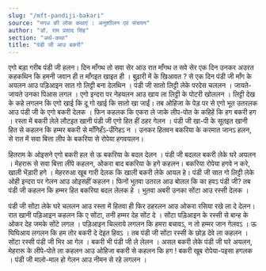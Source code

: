 ```yaml
---
slug: "/mft-pandiji-bakari"
source: "मगध की लोक कथाएं : अनुशाीलन एवं संचयन"
author: "डॉ. राम प्रसाद सिंह"
section: "अर्थ-कथा"
title: "पंडी जी आउ बकरी"
---
```

एगो बड़ा गरीब पंडी जी हलन। दिन माँगथ तो सवा सेर आउ रात माँगथ त सवे सेर  एक दिन उनकर अउरत कहकथिन कि हमनी जवान ही त माँगइत खाइत ही । बुढ़ारी में के खिआवत ? से एक दिन पंडी जी माँग के अयलन आउ पड़िआइन सात गो लिट्टी बना देलथिन । पंडी जी सातो लिट्टी लेके परदेस चललन । जायते-जायते उनका पिआस लगल । एगो इन्दरा पर नेहयलन आउ खाय ला लिट्टी के पोटरी खोललन । लिट्टी देख के कहे लगलन कि एगो खाई कि दू गो खाई कि सातो खा जाईं। तब ओहिजा के पेड़ पर से एगो भूत उतरलक आउ पंडी जी के एगो बकरी देलक । फिन कहलक कि एकरा ले जाके लीप-पोत के कहिहें कि हग बकरी हग । रस्ता में बकरी लेले लौटइत खानी पंडी जी एगो हित हीं ठहर गेलन । पंडी जी खा-पी के सूतइत खानी हित से कहलन कि हम्मर बकरी से माँगिहँऽ-उँगिहऽ न । उनकर हितवन बकरिया के करमात जानऽ हलन, से रात में सवा बित्ता लीप के बकरिया से रोपेया हगवयलन।
 
हितराम के ओइसने एगो बकरी हल से ऊ बकरिया के बदल देलन । पंडी जी बदलल बकरी लेके घरे अयलन । मेहरारू से सवा बित्ता लीपे कहलन, ओकरा बाद बकरिया के हगे कहलन। बकरिया रोपेया हगवे न करे, खाली भेंड़ारी हगे । मेहररुआ खूब गारी देलक कि खाली बकरी लेके आयल हे। पंडी जी सात गो लिट्टी लेके ओही इन्दरा पर गेलन आउ ओइसहीं कहलन। फिनों भुतवा उतरल आउ बोलल कि का हवऽ पंडी जी?   तब पंडी जी कहलन कि हम्मर हित बकरिया बदल लेलक हे । भुतवा अबरी उनका सोंटा आउ रस्सी देलक । 

पंडी जी सोंटा लेके घरे चललन आउ रस्ता में हितवा ही फिर ठहरलन आउ ओकरा रसिया रखे ला दे देलन। रात खानी पड़िआइन कहलन कि ए सोंटा, तनी हम्मर देह सोंट दे । सोंटा पड़िआइन के रस्सी से बान्ह के ओकर देह जमके सोंटे लगल । पड़िआइन चिल्लाये लगलन कि हमरा बचावऽ, न तो हम्मर जान गेलवऽ । ऊ घिघिआय लगलन कि हम तोर बकरी दे देइत हिवऽ । तब पंडी जी सोंटा रस्सी के छोड़ देवे ला कहलन । सोंटा रस्सी पंडी जी भिर आ गेल । बकरी भी पंडी जी ले लेलन । असल बकरी लेके पंडी जी घरे अयलन, मेहरारू के लीपे-पोते ला कहलन आउ ओहिजा बकरी से कहलन कि हग ! बकरी खूब रोपेया-पइसा हगलक । पंडी जी मालो-माल हो गेलन आउ नीमन से रहे लगलन ।

